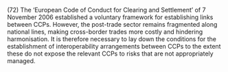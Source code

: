 (72) The ‘European Code of Conduct for Clearing and Settlement’ of 7 November 2006 established a voluntary framework for establishing links between CCPs. However, the post-trade sector remains fragmented along national lines, making cross-border trades more costly and hindering harmonisation. It is therefore necessary to lay down the conditions for the establishment of interoperability arrangements between CCPs to the extent these do not expose the relevant CCPs to risks that are not appropriately managed.